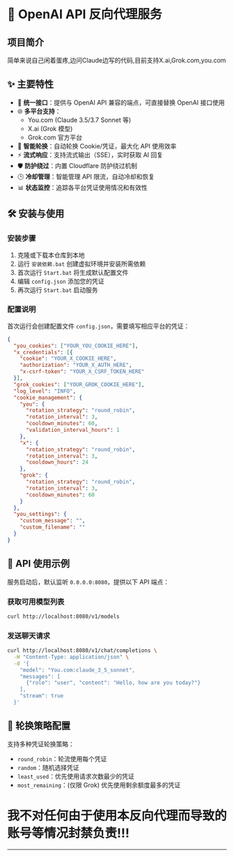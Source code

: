 # 🔄 OpenAI API 反向代理服务

## 项目简介

简单来说自己闲着蛋疼,边问Claude边写的代码,目前支持X.ai,Grok.com,you.com
## ✨ 主要特性

- 🔄 **统一接口**：提供与 OpenAI API 兼容的端点，可直接替换 OpenAI 接口使用
- 🌐 **多平台支持**：
  - You.com (Claude 3.5/3.7 Sonnet 等)
  - X.ai (Grok 模型)
  - Grok.com 官方平台
- 🔁 **智能轮换**：自动轮换 Cookie/凭证，最大化 API 使用效率
- ⚡ **流式响应**：支持流式输出（SSE），实时获取 AI 回复
- 🛡️ **防护绕过**：内置 Cloudflare 防护绕过机制
- 🕒 **冷却管理**：智能管理 API 限流，自动冷却和恢复
- 📊 **状态监控**：追踪各平台凭证使用情况和有效性

## 🛠️ 安装与使用

### 安装步骤

1. 克隆或下载本仓库到本地
2. 运行 `安装依赖.bat` 创建虚拟环境并安装所需依赖
3. 首次运行 `Start.bat` 将生成默认配置文件
4. 编辑 `config.json` 添加您的凭证
5. 再次运行 `Start.bat` 启动服务

### 配置说明

首次运行会创建配置文件 `config.json`，需要填写相应平台的凭证：

```json
{
  "you_cookies": ["YOUR_YOU_COOKIE_HERE"],
  "x_credentials": [{
    "cookie": "YOUR_X_COOKIE_HERE",
    "authorization": "YOUR_X_AUTH_HERE",
    "x-csrf-token": "YOUR_X_CSRF_TOKEN_HERE"
  }],
  "grok_cookies": ["YOUR_GROK_COOKIE_HERE"],
  "log_level": "INFO",
  "cookie_management": {
    "you": {
      "rotation_strategy": "round_robin",
      "rotation_interval": 3,
      "cooldown_minutes": 60,
      "validation_interval_hours": 1
    },
    "x": {
      "rotation_strategy": "round_robin",
      "rotation_interval": 3,
      "cooldown_hours": 24
    },
    "grok": {
      "rotation_strategy": "round_robin",
      "rotation_interval": 3,
      "cooldown_minutes": 60
    }
  },
  "you_settings": {
    "custom_message": "",
    "custom_filename": ""
  }
}
```

## 🚀 API 使用示例

服务启动后，默认监听 `0.0.0.0:8080`，提供以下 API 端点：

### 获取可用模型列表

```bash
curl http://localhost:8080/v1/models
```

### 发送聊天请求

```bash
curl http://localhost:8080/v1/chat/completions \
  -H "Content-Type: application/json" \
  -d '{
    "model": "You.com:claude_3_5_sonnet",
    "messages": [
      {"role": "user", "content": "Hello, how are you today?"}
    ],
    "stream": true
  }'
```

## 🔧 轮换策略配置

支持多种凭证轮换策略：

- `round_robin`：轮流使用每个凭证
- `random`：随机选择凭证
- `least_used`：优先使用请求次数最少的凭证
- `most_remaining`：(仅限 Grok) 优先使用剩余额度最多的凭证

# 我不对任何由于使用本反向代理而导致的账号等情况封禁负责!!!

---
